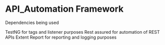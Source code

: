 # API_Automation Framework 

Dependencies being used 

TestNG for tags and listener purposes
Rest assured for automation of REST APIs
Extent Report for reporting and logging purposes

